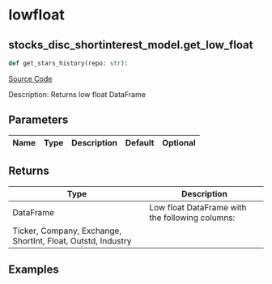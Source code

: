 # lowfloat

## stocks_disc_shortinterest_model.get_low_float

```python
def get_stars_history(repo: str):
```
[Source Code](https://github.com/OpenBB-finance/OpenBBTerminal/tree/main/openbb_terminal/stocks/discovery/shortinterest_model.py#L14)

Description: Returns low float DataFrame

## Parameters

| Name | Type | Description | Default | Optional |
| ---- | ---- | ----------- | ------- | -------- |

## Returns

| Type | Description |
| ---- | ----------- |
| DataFrame | Low float DataFrame with the following columns:
Ticker, Company, Exchange, ShortInt, Float, Outstd, Industry |

## Examples

